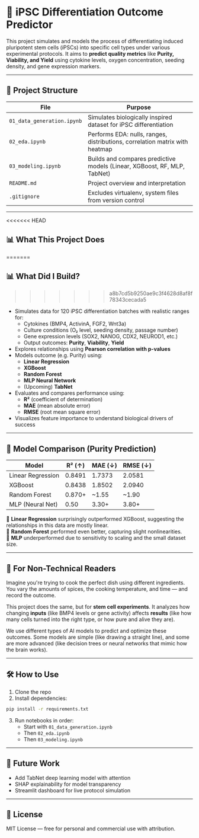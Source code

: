 
# 🧬 iPSC Differentiation Outcome Predictor

This project simulates and models the process of differentiating induced pluripotent stem cells (iPSCs) into specific cell types under various experimental protocols. It aims to **predict quality metrics** like **Purity, Viability, and Yield** using cytokine levels, oxygen concentration, seeding density, and gene expression markers.

---

## 📁 Project Structure

| File | Purpose |
|------|---------|
| `01_data_generation.ipynb` | Simulates biologically inspired dataset for iPSC differentiation |
| `02_eda.ipynb` | Performs EDA: nulls, ranges, distributions, correlation matrix with heatmap |
| `03_modeling.ipynb` | Builds and compares predictive models (Linear, XGBoost, RF, MLP, TabNet) |
| `README.md` | Project overview and interpretation |
| `.gitignore` | Excludes virtualenv, system files from version control |

---

<<<<<<< HEAD
## 📊 What This Project Does
=======
## 📊 What Did I Build?
>>>>>>> a8b7cd5b9250ae9c3f4628d8af8f78343cecada5

- Simulates data for 120 iPSC differentiation batches with realistic ranges for:
  - Cytokines (BMP4, ActivinA, FGF2, Wnt3a)
  - Culture conditions (O₂ level, seeding density, passage number)
  - Gene expression levels (SOX2, NANOG, CDX2, NEUROD1, etc.)
  - Output outcomes: **Purity**, **Viability**, **Yield**
- Explores relationships using **Pearson correlation with p-values**
- Models outcome (e.g. Purity) using:
  - **Linear Regression**
  - **XGBoost**
  - **Random Forest**
  - **MLP Neural Network**
  - (Upcoming) **TabNet**
- Evaluates and compares performance using:
  - **R²** (coefficient of determination)
  - **MAE** (mean absolute error)
  - **RMSE** (root mean square error)
- Visualizes feature importance to understand biological drivers of success

---

## 🧠 Model Comparison (Purity Prediction)

| Model              | R² (↑) | MAE (↓) | RMSE (↓) |
|-------------------|--------|---------|----------|
| Linear Regression | 0.8491 | 1.7373  | 2.0581   |
| XGBoost           | 0.8438 | 1.8502  | 2.0940   |
| Random Forest     | 0.870+ | ~1.55   | ~1.90    |
| MLP (Neural Net)  | 0.50   | 3.30+   | 3.80+    |

📌 **Linear Regression** surprisingly outperformed XGBoost, suggesting the relationships in this data are mostly linear.  
📌 **Random Forest** performed even better, capturing slight nonlinearities.  
📌 **MLP** underperformed due to sensitivity to scaling and the small dataset size.

---

## 🧪 For Non-Technical Readers

Imagine you're trying to cook the perfect dish using different ingredients. You vary the amounts of spices, the cooking temperature, and time — and record the outcome.

This project does the same, but for **stem cell experiments**. It analyzes how changing **inputs** (like BMP4 levels or gene activity) affects **results** (like how many cells turned into the right type, or how pure and alive they are).

We use different types of AI models to predict and optimize these outcomes. Some models are simple (like drawing a straight line), and some are more advanced (like decision trees or neural networks that mimic how the brain works).

---

## 🛠 How to Use

1. Clone the repo
2. Install dependencies:
```bash
pip install -r requirements.txt
```
3. Run notebooks in order:
   - Start with `01_data_generation.ipynb`
   - Then `02_eda.ipynb`
   - Then `03_modeling.ipynb`

---

## 🔭 Future Work

- Add TabNet deep learning model with attention
- SHAP explainability for model transparency
- Streamlit dashboard for live protocol simulation

---

## 📜 License

MIT License — free for personal and commercial use with attribution.
